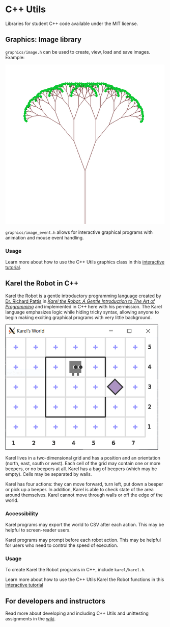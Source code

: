# C++ Utils

Libraries for student C++ code available under the MIT license.

## Graphics: Image library

``graphics/image.h`` can be used to create, view, load and save images. Example:

![example fractal tree](graphics/test/example_fractal_tree.png)

``graphics/image_event.h`` allows for interactive graphical programs with animation and mouse event handling.

### Usage

Learn more about how to use the C++ Utils graphics class in this [interactive tutorial](https://lab.cs50.io/ILXL-guides/intro-to-graphics).

## Karel the Robot in C++

Karel the Robot is a gentle introductory programming language created by [Dr. Richard Pattis](https://www.ics.uci.edu/~pattis/) in [*Karel the Robot: A Gentle Introduction to The Art of Programming*](https://www.google.com/books/edition/_/ghcZAQAAIAAJ?hl=en&gbpv=1) and implemented in C++ here with his permission. The Karel language emphasizes logic while hiding tricky syntax, allowing anyone to begin making exciting graphical programs with very little background.

![karel the robot screenshot](karel/src/test/karel.png)

Karel lives in a two-dimensional grid and has a position and an orientation (north, east, south or west). Each cell of the grid may contain one or more beepers, or no beepers at all. Karel has a bag of beepers (which may be empty). Cells may be separated by walls.

Karel has four actions: they can move forward, turn left, put down a beeper or pick up a beeper. In addition, Karel is able to check state of the area around themselves. Karel cannot move through walls or off the edge of the world.

### Accessibility

Karel programs may export the world to CSV after each action. This may be helpful to screen-reader users.

Karel programs may prompt before each robot action. This may be helpful for users who need to control the speed of execution.

### Usage

To create Karel the Robot programs in C++, include ``karel/karel.h``.

Learn more about how to use the C++ Utils Karel the Robot functions in this [interactive tutorial](https://lab.cs50.io/ILXL-guides/intro-to-karel)

## For developers and instructors

Read more about developing and including C++ Utils and unittesting assignments in the [wiki](https://github.com/ILXL/cpputils/wiki).
